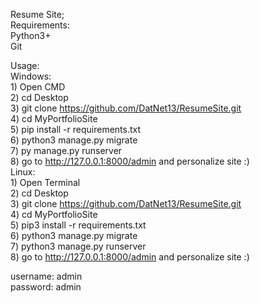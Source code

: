 Resume Site;<br />
Requirements:<br />
	Python3+<br />
	Git<br />

Usage:<br />
	Windows:<br />
		1) Open CMD<br />
		2) cd Desktop<br />
		3) git clone https://github.com/DatNet13/ResumeSite.git<br />
		4) cd MyPortfolioSite<br />
		5) pip install -r requirements.txt<br />
		6) python3 manage.py migrate<br />
		7) py manage.py runserver<br />
		8) go to http://127.0.0.1:8000/admin and personalize site :)<br />
	Linux:<br />
		1) Open Terminal<br />
		2) cd Desktop<br />
		3) git clone https://github.com/DatNet13/ResumeSite.git<br />
		4) cd MyPortfolioSite<br />
		5) pip3 install -r requirements.txt<br />
		6) python3 manage.py migrate<br />
		7) python3 manage.py runserver<br />
		8) go to http://127.0.0.1:8000/admin and personalize site :) <br />

username: admin<br />
password: admin<br />
